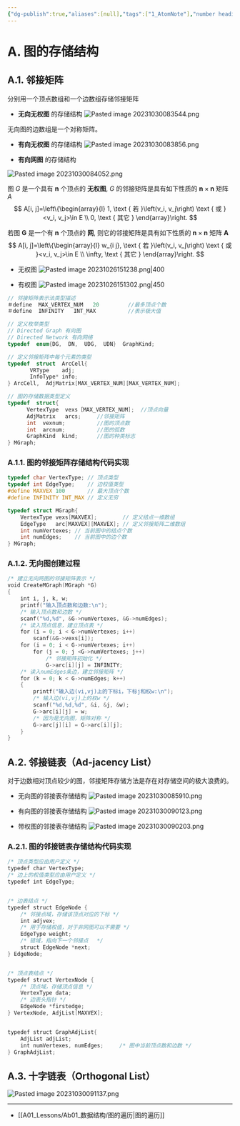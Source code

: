 ```yaml
---
{"dg-publish":true,"aliases":[null],"tags":["1_AtomNote"],"number headings":"auto, first-level 1, max 6, A.1.","Created-Date":"2023-10-26 15:05:30","Modified-Date":"2024-04-18 11:53:24","permalink":"/A01_Lessons/Ab01_数据结构/图的存储结构/","dgPassFrontmatter":true}
---
```




# A. 图的存储结构


## A.1. 邻接矩阵

分别用一个顶点数组和一个边数组存储邻接矩阵

- **无向无权图** 的存储结构
![Pasted image 20231030083544.png](/img/user/Z02_ObFiles/Attachments/Pasted%20image%2020231030083544.png)

无向图的边数组是一个对称矩阵。





- **有向无权图** 的存储结构
![Pasted image 20231030083856.png](/img/user/Z02_ObFiles/Attachments/Pasted%20image%2020231030083856.png)


- **有向网图** 的存储结构

![Pasted image 20231030084052.png](/img/user/Z02_ObFiles/Attachments/Pasted%20image%2020231030084052.png)







图 $G$ 是一个具有 $\mathbf{n}$ 个顶点的 **无权图**, $G$ 的邻接矩阵是具有如下性质的 $\mathbf{n} \times \mathbf{n}$ 矩阵 $A$
$$
A[i, j]=\left\{\begin{array}{l}
1, \text { 若 }\left(v_i, v_j\right) \text { 或 }<v_i, v_j>\in E \\
0, \text { 其它 }
\end{array}\right.
$$



若图 $\mathbf{G}$ 是一个有 $\mathbf{n}$ 个顶点的 **网**, 则它的邻接矩阵是具有如下性质的 $\mathbf{n} \times \mathbf{n}$ 矩阵 $\mathbf{A}$ 
$$
A[i, j]=\left\{\begin{array}{l}
w_{i j}, \text { 若 }\left(v_i, v_j\right) \text { 或 }<v_i, v_j>\in E \\
\infty, \text { 其它 }
\end{array}\right.
$$


- 无权图
![Pasted image 20231026151238.png|400](/img/user/Z02_ObFiles/Attachments/Pasted%20image%2020231026151238.png)

- 有权图
![Pasted image 20231026151302.png|450](/img/user/Z02_ObFiles/Attachments/Pasted%20image%2020231026151302.png)



```c
// 邻接矩阵表示法类型描述
＃define  MAX_VERTEX_NUM   20         //最多顶点个数
＃define  INFINITY   INT_MAX          //表示极大值

// 定义枚举类型
// Directed Graph 有向图
// Directed Network 有向网络
typedef  enum{DG,  DN,  UDG,  UDN}  GraphKind;    

// 定义邻接矩阵中每个元素的类型
typedef  struct  ArcCell{ 
       VRType    adj; 
       InfoType* info; 
} ArcCell,  AdjMatrix[MAX_VERTEX_NUM][MAX_VERTEX_NUM]; 

// 图的存储数据类型定义
typedef  struct{
      VertexType  vexs［MAX_VERTEX_NUM];  //顶点向量
      AdjMatrix   arcs;     //邻接矩阵
	  int  vexnum;          //图的顶点数
      int  arcnum;          //图的弧数
      GraphKind  kind;      //图的种类标志
} MGraph;

```



### A.1.1. 图的邻接矩阵存储结构代码实现

```c
typedef char VertexType; // 顶点类型
typedef int EdgeType;    // 边权值类型         
#define MAXVEX 100       // 最大顶点个数
#define INFINITY INT_MAX // 定义无穷

typedef struct MGraph{
    VertexType vexs[MAXVEX];        // 定义结点一维数组
    EdgeType   arc[MAXVEX][MAXVEX]; // 定义邻接矩阵二维数组
    int numVertexes; // 当前图中的结点个数     
    int numEdges;    // 当前图中的边个数
} MGraph;

```


### A.1.2. 无向图创建过程


```c
/* 建立无向网图的邻接矩阵表示 */
void CreateMGraph(MGraph *G)
{
    int i, j, k, w;
    printf("输入顶点数和边数:\n");
    /* 输入顶点数和边数 */
    scanf("%d,%d", &G->numVertexes, &G->numEdges);   
    /* 读入顶点信息，建立顶点表 */
    for (i = 0; i < G->numVertexes; i++)             
        scanf(&G->vexs[i]);
    for (i = 0; i < G->numVertexes; i++)
        for (j = 0; j <G->numVertexes; j++)
            /* 邻接矩阵初始化 */
            G->arc[i][j] = INFINITY;                 
    /* 读入numEdges条边，建立邻接矩阵 */
    for (k = 0; k < G->numEdges; k++)                
    {
        printf("输入边(vi,vj)上的下标i，下标j和权w:\n");
        /* 输入边(vi,vj)上的权w */
        scanf("%d,%d,%d", &i, &j, &w);               
        G->arc[i][j] = w;
        /* 因为是无向图，矩阵对称 */
        G->arc[j][i] = G->arc[i][j];                 
    }
}
```





## A.2. 邻接链表（Ad-jacency List）

对于边数相对顶点较少的图，邻接矩阵存储方法是存在对存储空间的极大浪费的。



- 无向图的邻接表存储结构
![Pasted image 20231030085910.png](/img/user/Z02_ObFiles/Attachments/Pasted%20image%2020231030085910.png)


- 有向图的邻接表存储结构
![Pasted image 20231030090123.png](/img/user/Z02_ObFiles/Attachments/Pasted%20image%2020231030090123.png)



- 带权图的邻接表存储结构
![Pasted image 20231030090203.png](/img/user/Z02_ObFiles/Attachments/Pasted%20image%2020231030090203.png)


### A.2.1. 图的邻接链表存储结构代码实现

```c
/* 顶点类型应由用户定义 */
typedef char VertexType;         
/* 边上的权值类型应由用户定义 */
typedef int EdgeType; 


/* 边表结点 */
typedef struct EdgeNode {
    /* 邻接点域，存储该顶点对应的下标 */
    int adjvex;                  
    /* 用于存储权值，对于非网图可以不需要 */
    EdgeType weight;             
    /* 链域，指向下一个邻接点　 */
    struct EdgeNode *next;
} EdgeNode;


/* 顶点表结点 */
typedef struct VertexNode {
    /* 顶点域，存储顶点信息 */
    VertexType data;             
    /* 边表头指针 */
    EdgeNode *firstedge;         
} VertexNode, AdjList[MAXVEX];


typedef struct GraphAdjList{
    AdjList adjList;
    int numVertexes, numEdges;     /* 图中当前顶点数和边数 */
} GraphAdjList;
```



## A.3. 十字链表（Orthogonal List）

![Pasted image 20231030091137.png](/img/user/Z02_ObFiles/Attachments/Pasted%20image%2020231030091137.png)




---

- [[A01_Lessons/Ab01_数据结构/图的遍历\|图的遍历]]